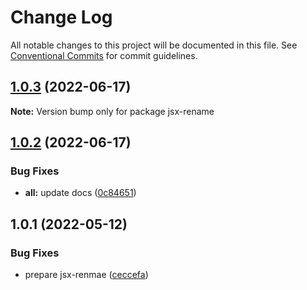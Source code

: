 # Change Log

All notable changes to this project will be documented in this file.
See [Conventional Commits](https://conventionalcommits.org) for commit guidelines.

## [1.0.3](https://github.com/snomiao/js/compare/jsx-rename@1.0.2...jsx-rename@1.0.3) (2022-06-17)

**Note:** Version bump only for package jsx-rename





## [1.0.2](https://github.com/snomiao/js/compare/jsx-rename@1.0.1...jsx-rename@1.0.2) (2022-06-17)

### Bug Fixes

- **all:** update docs ([0c84651](https://github.com/snomiao/js/commit/0c84651ebba4a14fcb105611ddeb7a51ff887a36))

## 1.0.1 (2022-05-12)

### Bug Fixes

- prepare jsx-renmae ([ceccefa](https://github.com/snomiao/js/commit/ceccefa368776dbdf6888fc801039f1e2fcc7ed8))
